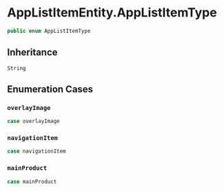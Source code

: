 # AppListItemEntity.AppListItemType

``` swift
public enum AppListItemType
```

## Inheritance

`String`

## Enumeration Cases

### `overlayImage`

``` swift
case overlayImage
```

### `navigationItem`

``` swift
case navigationItem
```

### `mainProduct`

``` swift
case mainProduct
```
